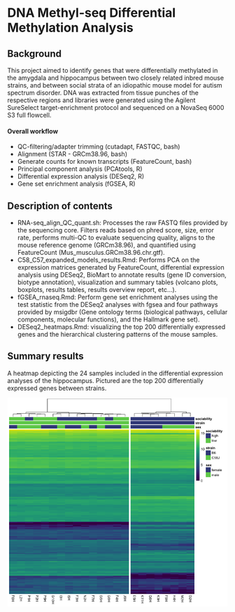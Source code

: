 # DNA Methyl-seq Differential Methylation Analysis

## Background 

This project aimed to identify genes that were differentially methylated in the amygdala and hippocampus between two closely related inbred mouse strains, and between social strata of an idiopathic mouse model for autism spectrum disorder. DNA was extracted from tissue punches of the respective regions and libraries were generated using the Agilent SureSelect target-enrichment protocol and sequenced on a NovaSeq 6000 S3 full flowcell. 

#### Overall workflow
- QC-filtering/adapter trimming (cutadapt, FASTQC, bash)
- Alignment (STAR - GRCm38.96, bash)
- Generate counts for known transcripts (FeatureCount, bash)
- Principal component analysis (PCAtools, R)
- Differential expression analysis (DESeq2, R)
- Gene set enrichment analysis (fGSEA, R)

## Description of contents
- RNA-seq_align_QC_quant.sh: Processes the raw FASTQ files provided by the sequencing core. Filters reads based on phred score, size, error rate, performs multi-QC to evaluate sequencing quality, aligns to the mouse reference genome (GRCm38.96), and quantified using FeatureCount (Mus_musculus.GRCm38.96.chr.gtf).
- C58_C57_expanded_models_results.Rmd: Performs PCA on the expression matrices generated by FeatureCount, differential expression analysis using DESeq2, BioMart to annotate results (gene ID conversion, biotype annotation), visualization and summary tables (volcano plots, boxplots, results tables, results overview report, etc...).
- fGSEA_rnaseq.Rmd: Perform gene set enrichment analyses using the test statistic from the DESeq2 analyses with fgsea and four pathways provided by msigdbr (Gene ontology terms (biological pathways, cellular components, molecular functions), and the Hallmark gene set).  
- DESeq2_heatmaps.Rmd: visualizing the top 200 differentially expressed genes and the hierarchical clustering patterns of the mouse samples. 

## Summary results

A heatmap depicting the 24 samples included in the differential expression analyses of the hippocampus. Pictured are the top 200 differentially expressed genes between strains. 

![](https://github.com/stephen-siecinski/social_behavior_in_mice/blob/main/rna-seq/c58-b6_heatmap_hippocampus_protein-coding_20210226.png?raw=true)
